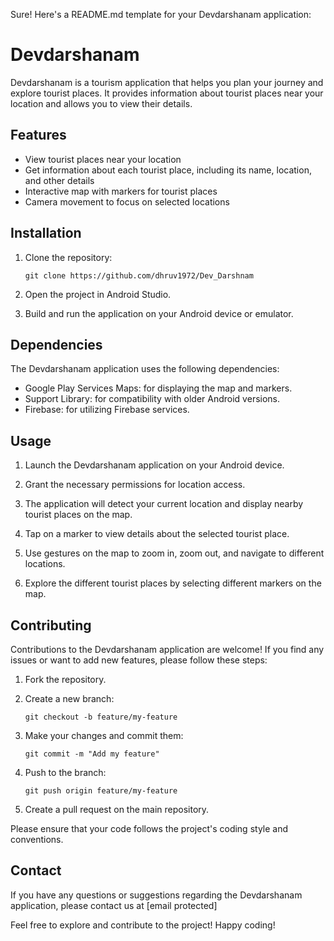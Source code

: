 Sure! Here's a README.md template for your Devdarshanam application:

# Devdarshanam

Devdarshanam is a tourism application that helps you plan your journey and explore tourist places. It provides information about tourist places near your location and allows you to view their details.

## Features

- View tourist places near your location
- Get information about each tourist place, including its name, location, and other details
- Interactive map with markers for tourist places
- Camera movement to focus on selected locations

## Installation

1. Clone the repository:

   ```
   git clone https://github.com/dhruv1972/Dev_Darshnam
   ```

2. Open the project in Android Studio.

3. Build and run the application on your Android device or emulator.

## Dependencies

The Devdarshanam application uses the following dependencies:

- Google Play Services Maps: for displaying the map and markers.
- Support Library: for compatibility with older Android versions.
- Firebase: for utilizing Firebase services.

## Usage

1. Launch the Devdarshanam application on your Android device.

2. Grant the necessary permissions for location access.

3. The application will detect your current location and display nearby tourist places on the map.

4. Tap on a marker to view details about the selected tourist place.

5. Use gestures on the map to zoom in, zoom out, and navigate to different locations.

6. Explore the different tourist places by selecting different markers on the map.

## Contributing

Contributions to the Devdarshanam application are welcome! If you find any issues or want to add new features, please follow these steps:

1. Fork the repository.

2. Create a new branch:

   ```
   git checkout -b feature/my-feature
   ```

3. Make your changes and commit them:

   ```
   git commit -m "Add my feature"
   ```

4. Push to the branch:

   ```
   git push origin feature/my-feature
   ```

5. Create a pull request on the main repository.

Please ensure that your code follows the project's coding style and conventions.


## Contact

If you have any questions or suggestions regarding the Devdarshanam application, please contact us at [email protected]

Feel free to explore and contribute to the project! Happy coding!
